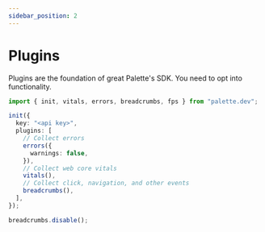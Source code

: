 ```yaml
---
sidebar_position: 2
---
```


# Plugins

Plugins are the foundation of great Palette's SDK. You need to opt into functionality.

```ts
import { init, vitals, errors, breadcrumbs, fps } from "palette.dev";

init({
  key: "<api key>",
  plugins: [
    // Collect errors
    errors({
      warnings: false,
    }),
    // Collect web core vitals
    vitals(),
    // Collect click, navigation, and other events
    breadcrumbs(),
  ],
});

breadcrumbs.disable();
```
